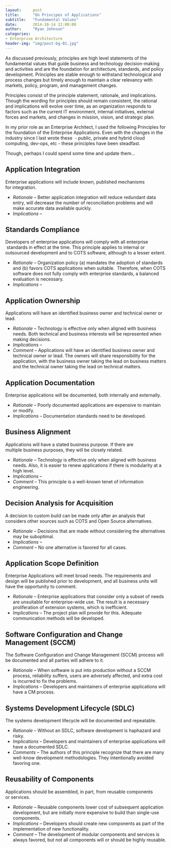 ```yaml
---
layout:     post
title:      "On Principes of Applications"
subtitle:   "Fundamental Values"
date:       2014-10-14 12:00:00
author:     "Ryan Johnson"
categories:
- Enterprise Architecture
header-img: "img/post-bg-01.jpg"
---
```


<p>As discussed previously, principles are high level statements of the fundamental values that guide business and technology decision-making and activities and are the foundation for architecture, standards, and policy development. Principles are stable enough to withstand technological and process changes but timely enough to maintain a clear relevancy with markets, policy, program, and management changes.

Principles consist of the principle statement, rationale, and implications. Though the wording for principles should remain consistent, the rational and implications will evolve over time, as an organization responds to factors such as the current IT environment, internal initiatives, external forces and markets, and changes in mission, vision, and strategic plan.

In my prior role as an Enterprise Architect, I used the following Principles for the foundation of the Enterprise Applications. Even with the changes in the industry since I last wrote these  - public, private and hybrid cloud computing, dev-ops, etc - these principles have been steadfast.

Though, perhaps I could spend some time and update them...</p>
<h2>Application Integration</h2>
Enterprise applications will include known, published mechanisms for integration.
<ul>
	<li><em>Rationale – </em>Better application integration will reduce redundant data entry, will decrease the number of reconciliation problems and will make accurate data available quickly.</li>
	<li><em>Implications –</em></li>
</ul>
<h2 class="section-heading">Standards Compliance</h2>
Developers of enterprise applications will comply with all enterprise  standards in effect at the time. This principle applies to internal or outsourced development and to COTS software, although to a lesser extent.
<ul>
	<li><em>Rationale – </em>Organization policy (a) mandates the adoption of standards and (b) favors COTS applications when suitable.  Therefore, when COTS software does not fully comply with enterprise standards, a balanced evaluation is necessary.</li>
	<li><em>Implications –</em></li>
</ul>
<h2 class="section-heading">Application Ownership</h2>
Applications will have an identified business owner and technical owner or lead.
<ul>
	<li><em>Rationale – </em>Technology is effective only when aligned with business needs. Both technical and business interests will be represented when making decisions.</li>
	<li><em>Implications –</em></li>
	<li><em>Comment – </em>Applications will have an identified business owner and technical owner or lead. The owners will share responsibility for the application, with the business owner taking the lead on business matters and the technical owner taking the lead on technical matters.</li>
</ul>
<h2 class="section-heading">Application Documentation</h2>
Enterprise applications will be documented, both internally and externally.
<ul>
	<li><em>Rationale – </em>Poorly documented applications are expensive to maintain or modify.</li>
	<li><em>Implications – </em>Documentation standards need to be developed.</li>
</ul>
<h2 class="section-heading">Business Alignment</h2>
Applications will have a stated business purpose. If there are multiple business purposes, they will be closely related.
<ul>
	<li><em>Rationale – </em>Technology is effective only when aligned with business needs. Also, it is easier to renew applications if there is modularity at a high level.</li>
	<li><em>Implications –</em></li>
	<li><em>Comment – </em>This principle is a well-known tenet of information engineering.</li>
</ul>
<h2 class="section-heading">Decision Analysis for Acquisition</h2>
A decision to custom build can be made only after an analysis that considers other sources such as COTS and Open Source alternatives.
<ul>
	<li><em>Rationale – </em>Decisions that are made without considering the alternatives may be suboptimal.</li>
	<li><em>Implications – </em></li>
	<li><em>Comment – </em>No one alternative is favored for all cases.</li>
</ul>
<h2 class="section-heading">Application Scope Definition</h2>
Enterprise Applications will meet broad needs. The requirements and design will be published prior to development, and all business units will have the opportunity to comment.
<ul>
	<li><em>Rationale – </em>Enterprise applications that consider only a subset of needs are unsuitable for enterprise-wide use. The result is a necessary proliferation of extension systems, which is inefficient.</li>
	<li><em>Implications – </em>The project plan will provide for this. Adequate communication methods will be developed.</li>
</ul>
<h2 class="section-heading">Software Configuration and Change Management (SCCM)</h2>
The Software Configuration and Change Management (SCCM) process will be documented and all parties will adhere to it.
<ul>
	<li><em>Rationale – </em>When software is put into production without a SCCM process, reliability suffers, users are adversely affected, and extra cost is incurred to fix the problems.</li>
	<li><em>Implications – </em>Developers and maintainers of enterprise applications will have a CM process.</li>
</ul>
<h2 class="section-heading">Systems Development Lifecycle (SDLC)</h2>
The systems development lifecycle will be documented and repeatable.
<ul>
	<li><em>Rationale – </em>Without an SDLC, software development is haphazard and risky.</li>
	<li><em>Implications – </em>Developers and maintainers of enterprise applications will have a documented SDLC.</li>
	<li><em>Comments – </em>The authors of this principle recognize that there are many well-know development methodologies. They intentionally avoided favoring one.</li>
</ul>
<h2 class="section-heading">Reusability of Components</h2>
Applications should be assembled, in part, from reusable components or services.
<ul>
	<li><em>Rationale – </em>Reusable components lower cost of subsequent application development, but are initially more expensive to build than single-use components.</li>
	<li><em>Implications – </em>Developers should create new components as part of the implementation of new functionality.</li>
	<li><em>Comment – </em>The development of modular components and services is always favored, but not all components will or should be highly reusable.</li>
</ul>